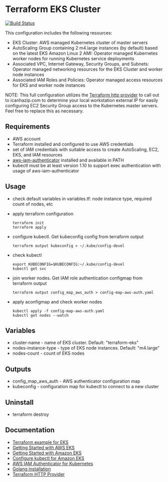 # Terraform EKS Cluster
[![Build Status](https://api.travis-ci.org/skarj/terraform-aws-eks.svg?branch=master)](https://travis-ci.org/skarj/terraform-aws-eks)

This configuration includes the following resources:

  * EKS Cluster: AWS managed Kubernetes cluster of master servers
  * AutoScaling Group containing 2 m4.large instances (by default) based on the latest EKS Amazon Linux 2 AMI: Operator managed Kubernetes
    worker nodes for running Kubernetes service deployments
  * Associated VPC, Internet Gateway, Security Groups, and Subnets: Operator managed networking resources for the EKS Cluster and worker
    node instances
  * Associated IAM Roles and Policies: Operator managed access resources for EKS and worker node instances

NOTE: This full configuration utilizes the [Terraform http provider](https://www.terraform.io/docs/providers/http/index.html) to call out to icanhazip.com to determine your local workstation external IP for easily configuring EC2 Security Group access to the Kubernetes master servers. Feel free to replace this as necessary.


## Requirements
  * AWS account
  * Terraform installed and configured to use AWS credentials
  * set of IAM credentials with suitable access to create AutoScaling, EC2, EKS, and IAM resources
  * [aws-iam-authenticator](https://github.com/kubernetes-sigs/aws-iam-authenticator) installed and available in PATH
  * kubectl must be at least version 1.10 to support exec authentication with usage of aws-iam-authenticator


## Usage
  * check default variables in variables.tf: node instance type, required count of nodes, etc
  * apply terraform configuration

        terraform init
        terraform apply

  * configure kubectl. Get kubeconfig config from terraform output

        terraform output kubeconfig > ~/.kube/config-devel

  * check kubectl

        export KUBECONFIG=$KUBECONFIG:~/.kube/config-devel
        kubectl get svc

  * join worker nodes. Get IAM role authentication configmap from terraform output

        terraform output config_map_aws_auth > config-map-aws-auth.yaml

  * apply aconfigmap and check worker nodes

        kubectl apply -f config-map-aws-auth.yaml
        kubectl get nodes --watch


## Variables

  * cluster-name - name of EKS cluster. Default: "terraform-eks"
  * nodes-instance-type - type of EKS node instances. Default: "m4.large"
  * nodes-count - count of EKS nodes


## Outputs

  * config_map_aws_auth - AWS authenticator configuration map
  * kubeconfig -  configuration map for kubectl to connect to a new cluster


## Uninstall

  * terraform destroy


## Documentation
  * [Terraform example for EKS](https://github.com/terraform-providers/terraform-provider-aws/tree/master/examples/eks-getting-started)
  * [Getting Started with AWS EKS](https://www.terraform.io/docs/providers/aws/guides/eks-getting-started.html)
  * [Getting Started with Amazon EKS](https://www.terraform.io/docs/providers/http/index.html)
  * [Configure kubectl for Amazon EKS](https://docs.aws.amazon.com/eks/latest/userguide/configure-kubectl.html)
  * [AWS IAM Authenticator for Kubernetes](https://github.com/kubernetes-sigs/aws-iam-authenticator)
  * [Golang installation](https://github.com/golang/go/wiki/Ubuntu)
  * [Terraform HTTP Provider](https://www.terraform.io/docs/providers/http/index.html)
